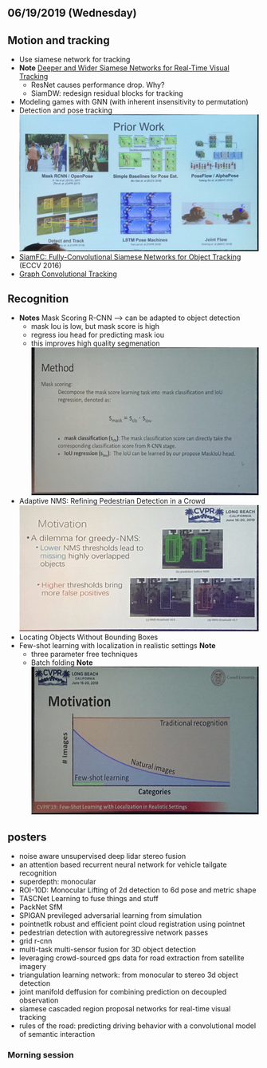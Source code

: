 ## 06/19/2019 (Wednesday)

## Motion and tracking
- Use siamese network for tracking
- **Note** [Deeper and Wider Siamese Networks for Real-Time Visual Tracking](https://arxiv.org/abs/1901.01660)
	- ResNet causes performance drop. Why?
	- SiamDW: redesign residual blocks for tracking
- Modeling games with GNN (with inherent insensitivity to permutation)
- Detection and pose tracking
![](assets/wednesday/IMG_1765.jpg.warped.jpg)
- [SiamFC: Fully-Convolutional Siamese Networks for Object Tracking](https://arxiv.org/abs/1606.09549) (ECCV 2016)
- [Graph Convolutional Tracking](http://nlpr-web.ia.ac.cn/mmc/homepage/jygao/gct_cvpr2019.html)

## Recognition
- **Notes** Mask Scoring R-CNN --> can be adapted to object detection
	- mask Iou is low, but mask score is high
	- regress iou head for predicting mask iou
	- this improves high quality segmenation
![](assets/wednesday/IMG_1775.jpg.warped.jpg)
- Adaptive NMS: Refining Pedestrian Detection in a Crowd
![](assets/wednesday/IMG_1776.jpg.warped.jpg)
- Locating Objects Without Bounding Boxes
- Few-shot learning with localization in realistic settings **Note**
	- three parameter free techniques
	- Batch folding **Note**
![](assets/wednesday/IMG_1777.jpg.warped.jpg)

## posters
- noise aware unsupervised deep lidar stereo fusion
- an attention based recurrent neural network for vehicle tailgate recognition
- superdepth: monocular 
- ROI-10D: Monocular Lifting of 2d detection to 6d pose and metric shape
- TASCNet Learning to fuse things and stuff
- PackNet SfM
- SPIGAN previleged adversarial learning from simulation
- pointnetlk robust and efficient point cloud registration using pointnet
- pedestrian detection with autoregressive network passes
- grid r-cnn
- multi-task multi-sensor fusion for 3D object detection
- leveraging crowd-sourced gps data for road extraction from satellite imagery
- triangulation learning network: from monocular to stereo 3d object detection
- joint manifold deffusion for combining prediction on decoupled observation
- siamese cascaded region proposal networks for real-time visual tracking
- rules of the road: predicting driving behavior with a convolutional model of semantic interaction

### Morning session
